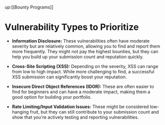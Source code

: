 up:[[Bounty Programs]]
# Vulnerability Types to Prioritize

 - **Information Disclosure:** These vulnerabilities often have moderate severity but are relatively common, allowing you to find and report them more frequently. They might not pay the highest bounties, but they can help you build up your submission count and reputation quickly.
    
- **Cross-Site Scripting (XSS):** Depending on the severity, XSS can range from low to high impact. While more challenging to find, a successful XSS submission can significantly boost your reputation.
    
- **Insecure Direct Object References (IDOR):** These are often easier to find for beginners and can have a moderate impact, making them a good option for building your portfolio.
    
- **Rate Limiting/Input Validation Issues:** These might be considered low-hanging fruit, but they can still contribute to your submission count and show that you're actively testing and reporting vulnerabilities.